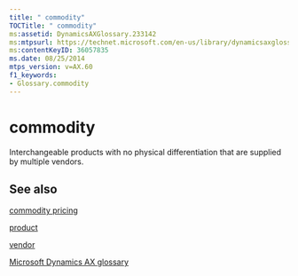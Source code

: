 ```yaml
---
title: " commodity"
TOCTitle: " commodity"
ms:assetid: DynamicsAXGlossary.233142
ms:mtpsurl: https://technet.microsoft.com/en-us/library/dynamicsaxglossary.233142(v=AX.60)
ms:contentKeyID: 36057835
ms.date: 08/25/2014
mtps_version: v=AX.60
f1_keywords:
- Glossary.commodity
---
```


# commodity

Interchangeable products with no physical differentiation that are supplied by multiple vendors.

## See also

[commodity pricing](commodity-pricing.md)

[product](product.md)

[vendor](vendor.md)

[Microsoft Dynamics AX glossary](glossary/microsoft-dynamics-ax-glossary.md)

  


